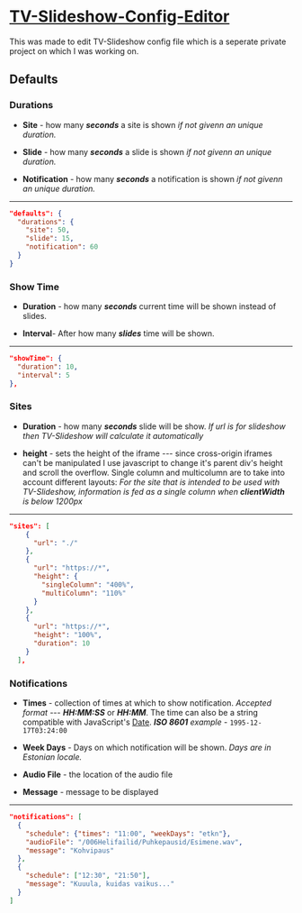 
# [TV-Slideshow-Config-Editor](https://github.com/GetUsernameFromDatabase/TV-Slideshow-Config-Editor)

This was made to edit TV-Slideshow config file which is a seperate private project on which I was working on.

## Defaults

### Durations
- **Site** - how many ***seconds*** a site is shown *if not givenn an unique duration.*

- **Slide** - how many ***seconds*** a slide is shown *if not givenn an unique duration.*

- **Notification** - how many ***seconds*** a notification is shown *if not givenn an unique duration.*

- - -
```json
"defaults": {
  "durations": {
    "site": 50,
    "slide": 15,
    "notification": 60
  }
}
```

### Show Time
- **Duration** - how many ***seconds*** current time will be shown instead of slides.

- **Interval**- After how many ***slides*** time will be shown.


- - -
```json
"showTime": {
  "duration": 10,
  "interval": 5
},
```

### Sites
- **Duration** - how many ***seconds*** slide will be show. _If url is for slideshow then TV-Slideshow will calculate it automatically_

- **height** - sets the height of the iframe --- since cross-origin iframes can't be manipulated I use javascript to change it's parent div's height and scroll the overflow.
Single column and multicolumn are to take into account different layouts:
_For the site that is intended to be used with TV-Slideshow, information is fed as a single column when **clientWidth** is below 1200px_


- - -
```json
"sites": [
    {
      "url": "./" 
    },
    {
      "url": "https://*",
      "height": {
        "singleColumn": "400%",
        "multiColumn": "110%"
      }
    },
    {
      "url": "https://*",
      "height": "100%",
      "duration": 10
    }
  ],
```

### Notifications
- **Times** - collection of times at which to show notification. *Accepted format* --- ***HH:MM:SS*** or ***HH:MM***. The time can also be a string compatible with JavaScript's [Date](https://developer.mozilla.org/en-US/docs/Web/JavaScript/Reference/Global_Objects/Date/Date). ***ISO 8601** example* - `1995-12-17T03:24:00`

- **Week Days** - Days on which notification will be shown. _Days are in Estonian locale._

- **Audio File** - the location of the audio file

- **Message** - message to be displayed


- - -
```json
"notifications": [
  {
    "schedule": {"times": "11:00", "weekDays": "etkn"},
    "audioFile": "/006Helifailid/Puhkepausid/Esimene.wav",
    "message": "Kohvipaus"
  },
  {
    "schedule": ["12:30", "21:50"],
    "message": "Kuuula, kuidas vaikus..."
  }
]
```